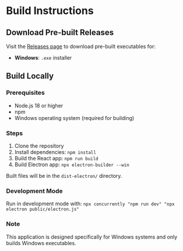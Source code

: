 
# Build Instructions

## Download Pre-built Releases

Visit the [Releases page](../../releases) to download pre-built executables for:
- **Windows**: `.exe` installer

## Build Locally

### Prerequisites
- Node.js 18 or higher
- npm
- Windows operating system (required for building)

### Steps
1. Clone the repository
2. Install dependencies: `npm install`
3. Build the React app: `npm run build`
4. Build Electron app: `npx electron-builder --win`

Built files will be in the `dist-electron/` directory.

### Development Mode
Run in development mode with: `npx concurrently "npm run dev" "npx electron public/electron.js"`

### Note
This application is designed specifically for Windows systems and only builds Windows executables.

